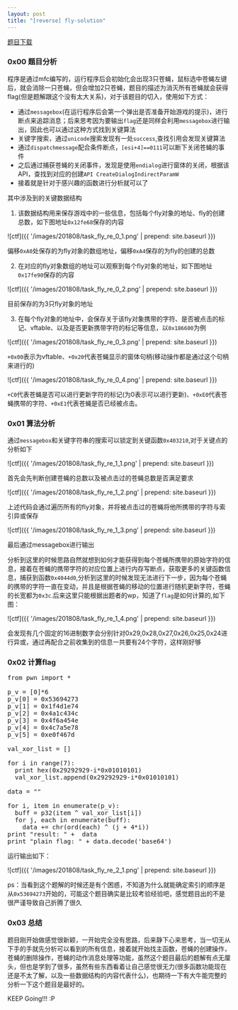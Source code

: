 ```yaml
---
layout: post
title: "[reverse] fly-solution"
---
```


[题目下载](https://github.com/pench3r/pench3r.github.io/blob/master/images/201808/fly.exe?raw=true)

### 0x00 题目分析 ###

程序是通过mfc编写的，运行程序后会初始化会出现3只苍蝇，鼠标选中苍蝇左键后，就会消除一只苍蝇，但会增加2只苍蝇，题目的描述为消灭所有苍蝇就会获得flag(但是题解跟这个没有太大关系)，对于该题目的切入，使用如下方式：

- 通过`messagebox`(在运行程序后会第一个弹出是否准备开始游戏的提示)，进行断点来追踪消息；后来思考因为要输出`flag`还是同样会利用`messagebox`进行输出，因此也可以通过这种方式找到关键算法
- 关键字搜索，通过`unicode`搜索发现有一处`success`,查找引用会发现关键算法
- 通过`dispatchmessage`配合条件断点，`[esi+4]==0111`可以断下关闭苍蝇的事件
- 之后通过捕获苍蝇的关闭事件，发现是使用`endialog`进行窗体的关闭，根据该API，查找到对应的创建`API CreateDialogIndirectParamW`
- 接着就是针对于感兴趣的函数进行分析就可以了

其中涉及到的关键数据结构

1. 该数据结构用来保存游戏中的一些信息，包括每个fly对象的地址、fly的创建总数，如下图地址`0x12fe68`保存的内容

![ctf]({{ '/images/201808/task_fly_re_0_1.png' | prepend: site.baseurl }})

偏移`0xA0`处保存的为fly对象的数组地址，偏移`0xA4`保存的为fly的创建的总数

2. 在对应的fly对象数组的地址可以观察到每个fly对象的地址，如下图地址`0x17fe90`保存的内容

![ctf]({{ '/images/201808/task_fly_re_0_2.png' | prepend: site.baseurl }})

目前保存的为3只fly对象的地址

3. 在每个fly对象的地址中，会保存关于该fly对象携带的字符、是否被点击的标记、vftable、以及是否更新携带字符的标记等信息，以`0x186600`为例

![ctf]({{ '/images/201808/task_fly_re_0_3.png' | prepend: site.baseurl }}) 

`+0x00`表示为vftable、`+0x20`代表苍蝇显示的窗体句柄(移动操作都是通过这个句柄来进行的)

![ctf]({{ '/images/201808/task_fly_re_0_4.png' | prepend: site.baseurl }})

`+C0`代表苍蝇是否可以进行更新字符的标记(为0表示可以进行更新)、`+0xE0`代表苍蝇携带的字符、`+0xE1`代表苍蝇是否已经被点击。

### 0x01 算法分析 ###

通过`messagebox`和关键字符串的搜索可以锁定到关键函数`0x403210`,对于关键点的分析如下

![ctf]({{ '/images/201808/task_fly_re_1_1.png' | prepend: site.baseurl }})

首先会先判断创建苍蝇的总数以及被点击过的苍蝇总数是否满足要求

![ctf]({{ '/images/201808/task_fly_re_1_2.png' | prepend: site.baseurl }})

上述代码会通过遍历所有的fly对象，并将被点击过的苍蝇将他所携带的字符与索引异或保存

![ctf]({{ '/images/201808/task_fly_re_1_3.png' | prepend: site.baseurl }})

最后通过messagebox进行输出

分析到这里的时候思路自然就想到如何才能获得到每个苍蝇所携带的原始字符的信息，接着在苍蝇的携带字符的对应位置上进行内存写断点，获取更多的关键函数信息，捕获到函数`0x4044d0`,分析到这里的时候发现无法进行下一步，因为每个苍蝇的携带的字符一直在变动，并且是根据苍蝇的移动的位置进行随机更新字符，苍蝇的长宽都为`0x3c`.后来这里只能根据出题者的wp，知道了`flag`是如何计算的,如下图：

![ctf]({{ '/images/201808/task_fly_re_1_4.png' | prepend: site.baseurl }})

会发现有几个固定的16进制数字会分别针对0x29,0x28,0x27,0x26,0x25,0x24进行异或，通过再配合之前收集到的信息一共要有24个字符，这样刚好够

### 0x02 计算flag ###

<pre>from pwn import *

p_v = [0]*6
p_v[0] = 0x53694273
p_v[1] = 0x1f4d1e74
p_v[2] = 0x4a1c434c
p_v[3] = 0x4f6a454e
p_v[4] = 0x4c7a5e78
p_v[5] = 0xe0f467d

val_xor_list = []

for i in range(7):
  print hex(0x29292929-i*0x01010101)
  val_xor_list.append(0x29292929-i*0x01010101)

data = ""

for i, item in enumerate(p_v):
  buff = p32(item ^ val_xor_list[i])
  for j, each in enumerate(buff):
    data += chr(ord(each) ^ (j + 4*i))
print "result: " +  data
print "plain flag: " + data.decode('base64')</pre>

运行输出如下：

![ctf]({{ '/images/201808/task_fly_re_2_1.png' | prepend: site.baseurl }})

ps：当看到这个题解的时候还是有个困惑，不知道为什么就能确定索引的顺序是从`0x53694273`开始的，可能这个题目确实是比较考验经验吧，感觉题目出的不是很严谨导致自己折腾了很久

### 0x03 总结 ###

题目刚开始做感觉很新颖，一开始完全没有思路，后来静下心来思考，当一切无从下手的手就先分析可以看到的所有信息，接着就开始找主函数，苍蝇的创建操作，苍蝇的删除操作，苍蝇的动作消息处理等功能，虽然这个题目最后的题解有点无厘头，但也是学到了很多，虽然有些东西看着让自己感觉很无力(很多函数功能现在还是不太了解，以及一些数据结构的内容代表什么)，也期待一下有大牛能完整的分析一下这个题目是最好的。

KEEP Going!!! :P


